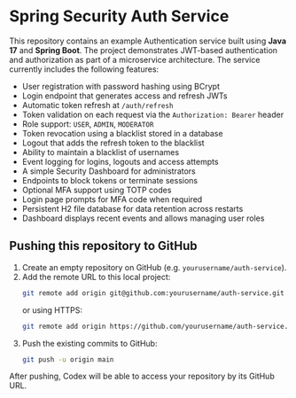 # Spring Security Auth Service

This repository contains an example Authentication service built using **Java 17** and **Spring Boot**. The project demonstrates JWT-based authentication and authorization as part of a microservice architecture. The service currently includes the following features:

- User registration with password hashing using BCrypt
- Login endpoint that generates access and refresh JWTs
- Automatic token refresh at `/auth/refresh`
- Token validation on each request via the `Authorization: Bearer` header
- Role support: `USER`, `ADMIN`, `MODERATOR`
- Token revocation using a blacklist stored in a database
- Logout that adds the refresh token to the blacklist
- Ability to maintain a blacklist of usernames
- Event logging for logins, logouts and access attempts
- A simple Security Dashboard for administrators
- Endpoints to block tokens or terminate sessions
- Optional MFA support using TOTP codes
- Login page prompts for MFA code when required
- Persistent H2 file database for data retention across restarts
- Dashboard displays recent events and allows managing user roles

## Pushing this repository to GitHub

1. Create an empty repository on GitHub (e.g. `yourusername/auth-service`).
2. Add the remote URL to this local project:
   ```bash
   git remote add origin git@github.com:yourusername/auth-service.git
   ```
   or using HTTPS:
   ```bash
   git remote add origin https://github.com/yourusername/auth-service.git
   ```
3. Push the existing commits to GitHub:
   ```bash
   git push -u origin main
   ```

After pushing, Codex will be able to access your repository by its GitHub URL.
